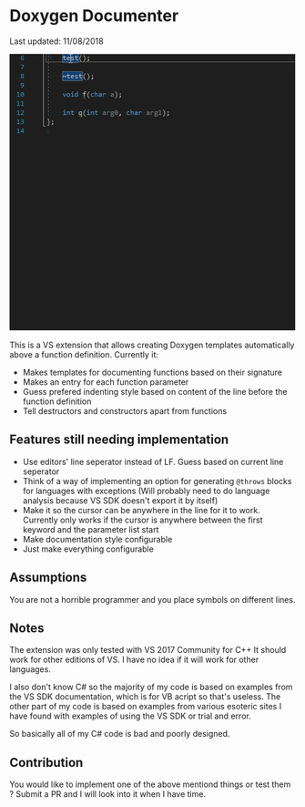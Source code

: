 # Doxygen Documenter #
Last updated: 11/08/2018

![](context_menu.gif)

This is a VS extension that allows creating Doxygen templates automatically above a function definition.
Currently it:
* Makes templates for documenting functions based on their signature
* Makes an entry for each function parameter
* Guess prefered indenting style based on content of the line before the function definition
* Tell destructors and constructors apart from functions


## Features still needing implementation ##
* Use editors' line seperator instead of LF. Guess based on current line seperator
* Think of a way of implementing an option for generating `@throws` blocks for languages with exceptions (Will probably need to do language analysis because VS SDK doesn't export it by itself)
* Make it so the cursor can be anywhere in the line for it to work. Currently only works if the cursor is anywhere between the first keyword and the parameter list start
* Make documentation style configurable
* Just make everything configurable

## Assumptions ##
You are not a horrible programmer and you place symbols on different lines.

## Notes ##
The extension was only tested with VS 2017 Community for C++
It should work for other editions of VS. I have no idea if it will work for other languages.

I also don't know C# so the majority of my code is based on examples from the VS SDK documentation, which is for VB acript so that's useless.
The other part of my code is based on examples from various esoteric sites I have found with examples of using the VS SDK or trial and error.

So basically all of my C# code is bad and poorly designed.

## Contribution ##
You would like to implement one of the above mentiond things or test them ?
Submit a PR and I will look into it when I have time.